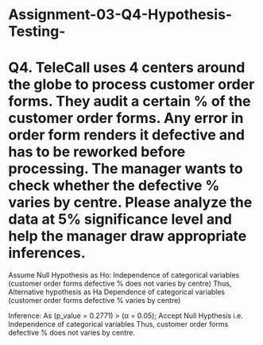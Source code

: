 # Assignment-03-Q4-Hypothesis-Testing-

# Q4. TeleCall uses 4 centers around the globe to process customer order forms. They audit a certain % of the customer order forms. Any error in order form renders it defective and has to be reworked before processing. The manager wants to check whether the defective % varies by centre. Please analyze the data at 5% significance level and help the manager draw appropriate inferences.

Assume Null Hypothesis as Ho: Independence of categorical variables (customer order forms defective % does not varies by centre) Thus, Alternative hypothesis as Ha Dependence of categorical variables (customer order forms defective % varies by centre)

Inference: As (p_value = 0.2771) > (α = 0.05); Accept Null Hypthesis i.e. Independence of categorical variables Thus, customer order forms defective % does not varies by centre.
